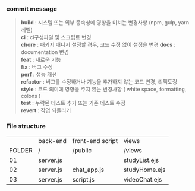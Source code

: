 

### commit message
> **build** : 시스템 또는 외부 종속성에 영향을 미치는 변경사항 (npm, gulp, yarn 레벨) <br>
**ci** : ci구성파일 및 스크립트 변경<br>
**chore** : 패키지 매니저 설정할 경우, 코드 수정 없이 설정을 변경
**docs** : documentation 변경<br>
**feat** : 새로운 기능<br>
**fix** : 버그 수정<br>
**perf** : 성능 개선<br>
**refactor** : 버그를 수정하거나 기능을 추가하지 않는 코드 변경, 리팩토링<br>
**style** : 코드 의미에 영향을 주지 않는 변경사항 ( white space, formatting, colons )<br>
**test** : 누락된 테스트 추가 또는 기존 테스트 수정<br>
**revert** : 작업 되돌리기<br>



### File structure
<table>
    <tr>
        <td></td>
        <td>back-end</td>
        <td>front-end script</td>
        <td>views</td>
    </tr>
    <tr>
        <td>FOLDER</td>
        <td>/</td>
        <td>/public</td>
        <td>/views</td>
    </tr>
    <tr>
        <td>01</td>
        <td>server.js</td>
        <td> </td>
        <td>studyList.ejs</td>
    </tr>
    <tr>
        <td>02</td>
        <td>server.js</td>
        <td>chat_app.js</td>
        <td>studyHome.ejs</td>
    </tr>
    <tr>
        <td>03</td>
        <td>server.js</td>
        <td>script.js</td>
        <td>videoChat.ejs</td>
    </tr>
</table>